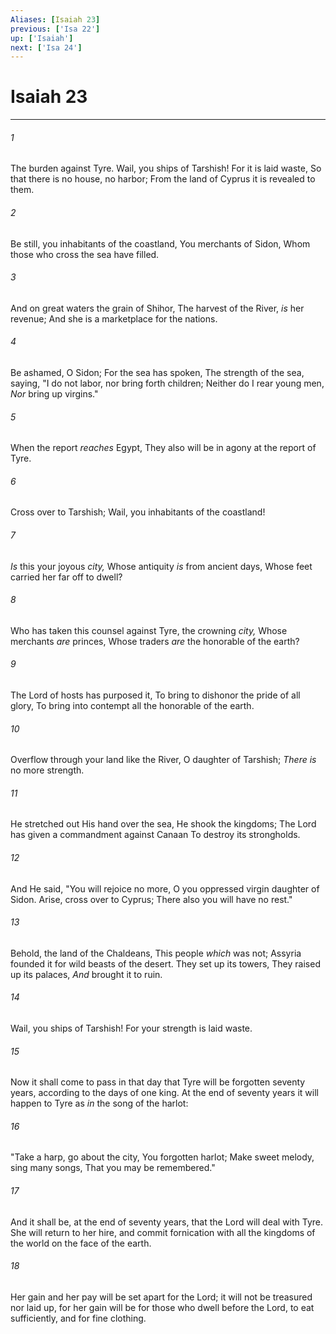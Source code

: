 ```yaml
---
Aliases: [Isaiah 23]
previous: ['Isa 22']
up: ['Isaiah']
next: ['Isa 24']
---
```

# Isaiah 23

***


###### 1 
The burden against Tyre. Wail, you ships of Tarshish! For it is laid waste, So that there is no house, no harbor; From the land of Cyprus it is revealed to them. 

###### 2 
Be still, you inhabitants of the coastland, You merchants of Sidon, Whom those who cross the sea have filled. 

###### 3 
And on great waters the grain of Shihor, The harvest of the River, _is_ her revenue; And she is a marketplace for the nations. 

###### 4 
Be ashamed, O Sidon; For the sea has spoken, The strength of the sea, saying, "I do not labor, nor bring forth children; Neither do I rear young men, _Nor_ bring up virgins." 

###### 5 
When the report _reaches_ Egypt, They also will be in agony at the report of Tyre. 

###### 6 
Cross over to Tarshish; Wail, you inhabitants of the coastland! 

###### 7 
_Is_ this your joyous _city,_ Whose antiquity _is_ from ancient days, Whose feet carried her far off to dwell? 

###### 8 
Who has taken this counsel against Tyre, the crowning _city,_ Whose merchants _are_ princes, Whose traders _are_ the honorable of the earth? 

###### 9 
The Lord of hosts has purposed it, To bring to dishonor the pride of all glory, To bring into contempt all the honorable of the earth. 

###### 10 
Overflow through your land like the River, O daughter of Tarshish; _There is_ no more strength. 

###### 11 
He stretched out His hand over the sea, He shook the kingdoms; The Lord has given a commandment against Canaan To destroy its strongholds. 

###### 12 
And He said, "You will rejoice no more, O you oppressed virgin daughter of Sidon. Arise, cross over to Cyprus; There also you will have no rest." 

###### 13 
Behold, the land of the Chaldeans, This people _which_ was not; Assyria founded it for wild beasts of the desert. They set up its towers, They raised up its palaces, _And_ brought it to ruin. 

###### 14 
Wail, you ships of Tarshish! For your strength is laid waste. 

###### 15 
Now it shall come to pass in that day that Tyre will be forgotten seventy years, according to the days of one king. At the end of seventy years it will happen to Tyre as _in_ the song of the harlot: 

###### 16 
"Take a harp, go about the city, You forgotten harlot; Make sweet melody, sing many songs, That you may be remembered." 

###### 17 
And it shall be, at the end of seventy years, that the Lord will deal with Tyre. She will return to her hire, and commit fornication with all the kingdoms of the world on the face of the earth. 

###### 18 
Her gain and her pay will be set apart for the Lord; it will not be treasured nor laid up, for her gain will be for those who dwell before the Lord, to eat sufficiently, and for fine clothing.
